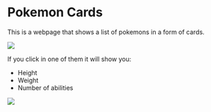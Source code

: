 # Pokemon Cards

This is a webpage that shows a list of pokemons in a form of cards.

<p alignt="center">
  <img src="https://i.imgur.com/6DdfkRZ.png"/>
</p>

If you click in one of them it will show you:

- Height
- Weight
- Number of abilities

<p alignt="center">
  <img src="https://i.imgur.com/6p8mCxk.png"/>
</p>
